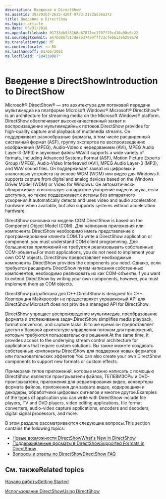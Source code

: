 ```yaml
---
description: Введение в DirectShow
ms.assetid: 39a701b3-2633-426f-9733-2172ad3ea372
title: Введение в DirectShow
ms.topic: article
ms.date: 05/31/2018
ms.openlocfilehash: 01733db5f8168a67871ec1797f79cd10a90c6c22
ms.sourcegitcommit: a47bd86f517de76374e4fff33cfeb613eb259a7e
ms.translationtype: MT
ms.contentlocale: ru-RU
ms.lasthandoff: 01/06/2021
ms.locfileid: "104139887"
---
```

# <a name="introduction-to-directshow"></a><span data-ttu-id="3402f-103">Введение в DirectShow</span><span class="sxs-lookup"><span data-stu-id="3402f-103">Introduction to DirectShow</span></span>

<span data-ttu-id="3402f-104">Microsoft® DirectShow® — это архитектура для потоковой передачи мультимедиа на платформе Microsoft Windows®.</span><span class="sxs-lookup"><span data-stu-id="3402f-104">Microsoft® DirectShow® is an architecture for streaming media on the Microsoft Windows® platform.</span></span> <span data-ttu-id="3402f-105">DirectShow обеспечивает высококачественный захват и воспроизведение мультимедийных потоков.</span><span class="sxs-lookup"><span data-stu-id="3402f-105">DirectShow provides for high-quality capture and playback of multimedia streams.</span></span> <span data-ttu-id="3402f-106">Он поддерживает разнообразные форматы, в том числе расширенный системный формат (ASF), группу экспертов по воспроизведению изображений (MPEG), Audio-Video с чередованием (AVI), MPEG Audio Layer-3 (MP3) и звуковые файлы WAV.</span><span class="sxs-lookup"><span data-stu-id="3402f-106">It supports a wide variety of formats, including Advanced Systems Format (ASF), Motion Picture Experts Group (MPEG), Audio-Video Interleaved (AVI), MPEG Audio Layer-3 (MP3), and WAV sound files.</span></span> <span data-ttu-id="3402f-107">Он поддерживает захват из цифровых и аналоговых устройств на основе WDM (WDM) или видео для Windows.</span><span class="sxs-lookup"><span data-stu-id="3402f-107">It supports capture from digital and analog devices based on the Windows Driver Model (WDM) or Video for Windows.</span></span> <span data-ttu-id="3402f-108">Он автоматически обнаруживает и использует аппаратное ускорение видео и звука, если доступно, но также поддерживает системы без аппаратного ускорения.</span><span class="sxs-lookup"><span data-stu-id="3402f-108">It automatically detects and uses video and audio acceleration hardware when available, but also supports systems without acceleration hardware.</span></span>

<span data-ttu-id="3402f-109">DirectShow основана на модели COM.</span><span class="sxs-lookup"><span data-stu-id="3402f-109">DirectShow is based on the Component Object Model (COM).</span></span> <span data-ttu-id="3402f-110">Для написания приложения или компонента DirectShow необходимо иметь представление о программировании клиента COM.</span><span class="sxs-lookup"><span data-stu-id="3402f-110">To write a DirectShow application or component, you must understand COM client programming.</span></span> <span data-ttu-id="3402f-111">Для большинства приложений не требуется реализовывать собственные COM-объекты.</span><span class="sxs-lookup"><span data-stu-id="3402f-111">For most applications, you do not need to implement your own COM objects.</span></span> <span data-ttu-id="3402f-112">DirectShow предоставляет необходимые компоненты.</span><span class="sxs-lookup"><span data-stu-id="3402f-112">DirectShow provides the components you need.</span></span> <span data-ttu-id="3402f-113">Однако, если требуется расширить DirectShow путем написания собственных компонентов, необходимо реализовать их как COM-объекты.</span><span class="sxs-lookup"><span data-stu-id="3402f-113">If you want to extend DirectShow by writing your own components, however, you must implement them as COM objects.</span></span>

<span data-ttu-id="3402f-114">DirectShow разработана для C++.</span><span class="sxs-lookup"><span data-stu-id="3402f-114">DirectShow is designed for C++.</span></span> <span data-ttu-id="3402f-115">Корпорация Майкрософт не предоставляет управляемый API для DirectShow.</span><span class="sxs-lookup"><span data-stu-id="3402f-115">Microsoft does not provide a managed API for DirectShow.</span></span>

<span data-ttu-id="3402f-116">DirectShow упрощает воспроизведение мультимедиа, преобразование формата и отслеживание задач.</span><span class="sxs-lookup"><span data-stu-id="3402f-116">DirectShow simplifies media playback, format conversion, and capture tasks.</span></span> <span data-ttu-id="3402f-117">В то же время он предоставляет доступ к базовой архитектуре управления потоком для приложений, которым требуются пользовательские решения.</span><span class="sxs-lookup"><span data-stu-id="3402f-117">At the same time, it provides access to the underlying stream control architecture for applications that require custom solutions.</span></span> <span data-ttu-id="3402f-118">Вы также можете создавать собственные компоненты DirectShow для поддержки новых форматов или пользовательских эффектов.</span><span class="sxs-lookup"><span data-stu-id="3402f-118">You can also create your own DirectShow components to support new formats or custom effects.</span></span>

<span data-ttu-id="3402f-119">Примерами типов приложений, которые можно написать с помощью DirectShow, являются проигрыватели файлов, ТЕЛЕВИЗОРы и DVD-проигрыватели, приложения для редактирования видео, конвертеры формата файлов, приложения для захвата видео, кодировщики и декодеры, обработчики цифровых сигналов и многое другое.</span><span class="sxs-lookup"><span data-stu-id="3402f-119">Examples of the types of application you can write with DirectShow include file players, TV and DVD players, video editing applications, file format converters, audio-video capture applications, encoders and decoders, digital signal processors, and more.</span></span>

<span data-ttu-id="3402f-120">В этом разделе рассматриваются следующие вопросы.</span><span class="sxs-lookup"><span data-stu-id="3402f-120">This section contains the following topics:</span></span>

-   [<span data-ttu-id="3402f-121">Новые возможности DirectShow</span><span class="sxs-lookup"><span data-stu-id="3402f-121">What's New in DirectShow</span></span>](whats-new-in-directshow.md)
-   [<span data-ttu-id="3402f-122">Поддерживаемые форматы в DirectShow</span><span class="sxs-lookup"><span data-stu-id="3402f-122">Supported Formats in DirectShow</span></span>](supported-formats-in-directshow.md)
-   [<span data-ttu-id="3402f-123">Вопросы и ответы по DirectShow</span><span class="sxs-lookup"><span data-stu-id="3402f-123">DirectShow FAQ</span></span>](directshow-faq.md)

## <a name="related-topics"></a><span data-ttu-id="3402f-124">См. также</span><span class="sxs-lookup"><span data-stu-id="3402f-124">Related topics</span></span>

<dl> <dt>

[<span data-ttu-id="3402f-125">Начало работы</span><span class="sxs-lookup"><span data-stu-id="3402f-125">Getting Started</span></span>](getting-started.md)
</dt> <dt>

[<span data-ttu-id="3402f-126">Использование DirectShow</span><span class="sxs-lookup"><span data-stu-id="3402f-126">Using DirectShow</span></span>](using-directshow.md)
</dt> </dl>

 

 



